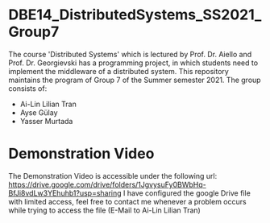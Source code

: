 # DBE14_DistributedSystems_SS2021_Group7
The course 'Distributed Systems' which is lectured by Prof. Dr. Aiello and Prof. Dr. Georgievski has a programming project, in which students need to implement the middleware of a distributed system. 
This repository maintains the program of Group 7 of the Summer semester 2021. 
The group consists of: 
- Ai-Lin Lilian Tran 
- Ayse Gülay
- Yasser Murtada 

# Demonstration Video 
The Demonstration Video is accessible under the following url: https://drive.google.com/drive/folders/1JgvysuFy0BWbHq-BfJi8vdLw3YEhuhb1?usp=sharing 
I have configured the google Drive file with limited access, feel free to contact me whenever a problem occurs while trying to access the file (E-Mail to Ai-Lin Lilian Tran)

